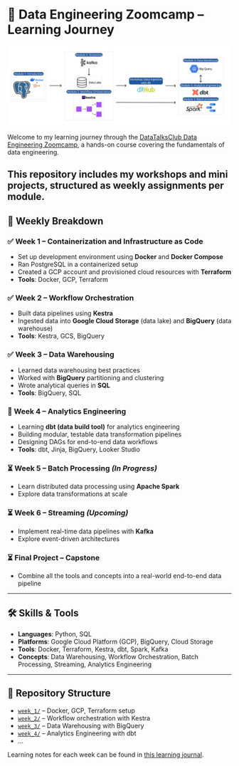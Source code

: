 # 🚀 Data Engineering Zoomcamp – Learning Journey

![Data Engineering Workflow](https://github.com/DataTalksClub/data-engineering-zoomcamp/blob/main/images/architecture/arch_v4_workshops.jpg?raw=true)  

Welcome to my learning journey through the [DataTalksClub Data Engineering Zoomcamp](https://github.com/DataTalksClub/data-engineering-zoomcamp), a hands-on course covering the fundamentals of data engineering. 

This repository includes my workshops and mini projects, structured as weekly assignments per module.
---

## 📅 Weekly Breakdown

### ✅ Week 1 – Containerization and Infrastructure as Code
- Set up development environment using **Docker** and **Docker Compose**
- Ran PostgreSQL in a containerized setup
- Created a GCP account and provisioned cloud resources with **Terraform**
- **Tools**: Docker, GCP, Terraform

### ✅ Week 2 – Workflow Orchestration
- Built data pipelines using **Kestra**
- Ingested data into **Google Cloud Storage** (data lake) and **BigQuery** (data warehouse)
- **Tools**: Kestra, GCS, BigQuery

### ✅ Week 3 – Data Warehousing
- Learned data warehousing best practices
- Worked with **BigQuery** partitioning and clustering
- Wrote analytical queries in **SQL**
- **Tools**: BigQuery, SQL

### 🔄 Week 4 – Analytics Engineering 
- Learning **dbt (data build tool)** for analytics engineering
- Building modular, testable data transformation pipelines
- Designing DAGs for end-to-end data workflows
- **Tools**: dbt, Jinja, BigQuery, Looker Studio

### ⏳ Week 5 – Batch Processing *(In Progress)*
- Learn distributed data processing using **Apache Spark**
- Explore data transformations at scale

### ⏳ Week 6 – Streaming *(Upcoming)*
- Implement real-time data pipelines with **Kafka**
- Explore event-driven architectures

### ⏳ Final Project – Capstone
- Combine all the tools and concepts into a real-world end-to-end data pipeline

---

## 🛠️ Skills & Tools

- **Languages**: Python, SQL  
- **Platforms**: Google Cloud Platform (GCP), BigQuery, Cloud Storage  
- **Tools**: Docker, Terraform, Kestra, dbt, Spark, Kafka  
- **Concepts**: Data Warehousing, Workflow Orchestration, Batch Processing, Streaming, Analytics Engineering


---

## 📁 Repository Structure
- [`week_1/`](./docker/) – Docker, GCP, Terraform setup
- [`week_2/`](./kestra/) – Workflow orchestration with Kestra
- [`week_3/`](./bigquery/) – Data Warehousing with BigQuery
- [`week_4/`](./analytics_engineering/) – Analytics Engineering with dbt
- ...

Learning notes for each week can be found in [this learning journal](https://marbled-saltopus-dd4.notion.site/Data-Engineering-Portfolio-Learning-Journey-224ef958039080e0b15dca56e031eb9f).



